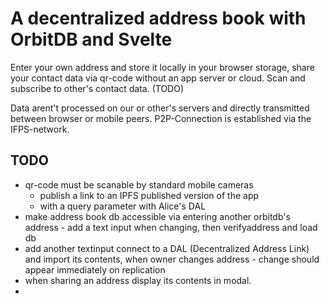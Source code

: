 # A decentralized address book with OrbitDB and Svelte

Enter your own address and store it locally in your browser storage, 
share your contact data via qr-code without an app server or cloud.
Scan and subscribe to other's contact data. (TODO)

Data arent't processed on our or other's servers and directly transmitted between browser or mobile peers.
P2P-Connection is established via the IFPS-network.

## TODO
- qr-code must be scanable by standard mobile cameras 
  - publish a link to an IPFS published version of the app 
  - with a query parameter with Alice's DAL
- make address book db accessible via entering another orbitdb's address - add a text input when changing, then verifyaddress and load db 
- add another textinput connect to a DAL (Decentralized Address Link) and import its contents, when owner changes address - change should appear immediately on replication 
- when sharing an address display its contents in modal.
- 